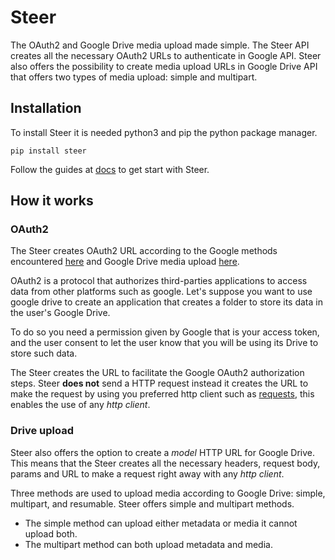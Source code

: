 # Steer
<!-- Description -->
The OAuth2 and Google Drive media upload made simple. The Steer API creates all the necessary OAuth2 URLs to authenticate in Google API. Steer also offers the possibility to create media upload URLs in Google Drive API that offers two types of media upload: simple and multipart.

## Installation
To install Steer it is needed python3 and pip the python package manager.

```
pip install steer
```

Follow the guides at <!-- docs/--> [docs](https://github.com/fernando-gap/steer/tree/main/docs) to get start with Steer.

## How it works

### OAuth2
The Steer creates OAuth2 URL according to the Google methods encountered [here](https://developers.google.com/identity/protocols/oauth2/native-app#programmatic-extraction) and Google Drive media upload [here](https://developers.google.com/drive/api/v3/manage-uploads#http_1). 

OAuth2 is a protocol that authorizes third-parties applications to access data from other platforms such as google. Let's suppose you want to use google drive to create an application that creates a folder to store its data in the user's Google Drive. 

To do so you need a permission given by Google that is your access token, and the user consent to let the user know that you will be using its Drive to store such data.

The Steer creates the URL to facilitate the Google OAuth2 authorization steps. Steer **does not** send a HTTP request instead it creates the URL to make the request by using you preferred http client such as <!-- link to requests --> [requests](https://docs.python-requests.org/en/master/), this enables the use of any *http client*.

### Drive upload
Steer also offers the option to create a *model* HTTP URL for Google Drive. This means that the Steer creates all the necessary headers, request body, params and URL to make a request right away with any *http client*.

Three methods are used to upload media according to Google Drive: simple, multipart, and resumable. Steer offers simple and multipart methods.

- The simple method can upload either metadata or media it cannot upload both.
- The multipart method can both upload metadata and media.
